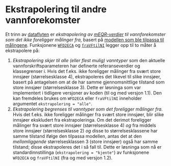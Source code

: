 # Ekstrapolering til andre vannforekomster

Et trinn av [dataflyten](dataflyt.md) er _ekstrapolering av [mEQR-verdier](mEQR.md) til vannforekomster som det ikke foreligger målinger fra_, basert på [modellen som ble tilpassa til målingene](modell.md).
Funksjonene [`WFD2ECA`](WFD2ECA.md) og [`fraVFtilNI`](fraVFtilNI.md) legger opp til to måter å ekstrapolere på:

1. _Ekstrapolering skjer til alle (eller flest mulig) vanntyper_ som den aktuelle vannforskriftsparameteren har definerte referanseverdier og klassegrenser i. Hvis det f.eks. ikke foreligger målinger fra svært store innsjøer (størrelsesklasse 4), ekstrapoleres det likevel til slike innsjøer, basert på antagelsen om at de har samme gjennomsnittlige tilstand som store innsjøer (størrelsesklasse 3). Dette er løsninga som var implementert i tidligere versjoner av koden (til og med versjon 1.1). Den kan fremdeles brukes om `WFD2ECA` eller `fraVFtilNI` inneholder argumentet `ekstrapolering = "alle"`.
2. _Ekstrapolering begrenses til vanntyper som det foreligger målinger fra._ Hvis det f.eks. ikke foreligger målinger fra svært store innsjøer, blir slike innsjøer ekskludert fra ekstrapoleringa. Om det derimot foreligger målinger fra svært store innsjøer (størrelsesklasse 4) _og_ fra middels store innsjøer (størrelsesklasse 2) _og_ disse to størrelsesklassene har samme tilstand ifølge den tilpassa modellen, antas det at den _mellomliggende_ størrelsesklassen 3 (store innsjøer) også har samme tilstand; disse ekstrapoleres det i så fall til. Dette er løsninga som nå er standardinnstillinga (`ekstrapolering = "kjente"`) av funksjonene `WFD2ECA` og `fraVFtilNI` (fra og med versjon 1.2).




